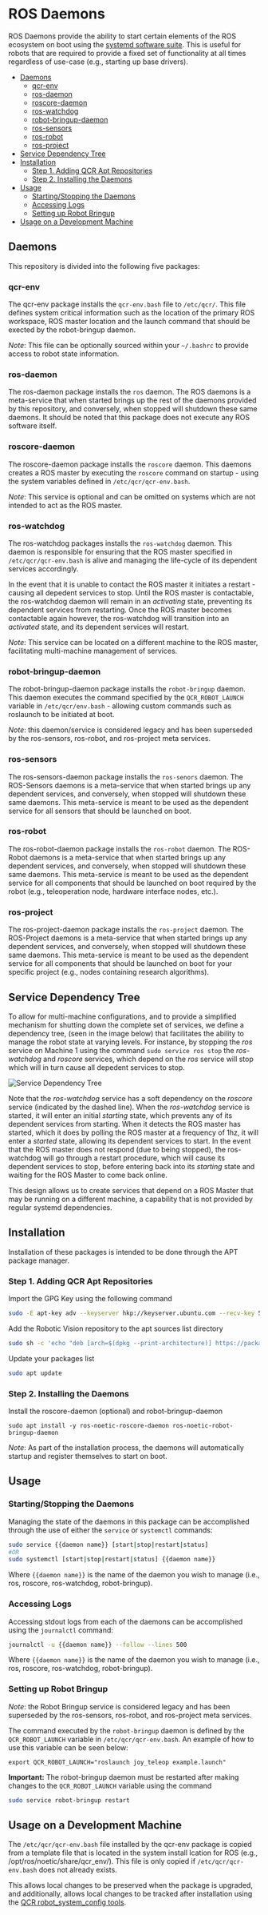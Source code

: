 # ROS Daemons <!-- omit in toc -->

ROS Daemons provide the ability to start certain elements of the ROS ecosystem on boot using the [systemd software suite](https://en.wikipedia.org/wiki/Systemd). This is useful for robots that are required to provide a fixed set of functionality at all times regardless of use-case (e.g., starting up base drivers).

- [Daemons](#daemons)
  - [qcr-env](#qcr-env)
  - [ros-daemon](#ros-daemon)
  - [roscore-daemon](#roscore-daemon)
  - [ros-watchdog](#ros-watchdog)
  - [robot-bringup-daemon](#robot-bringup-daemon)
  - [ros-sensors](#ros-sensor)
  - [ros-robot](#ros-robot)
  - [ros-project](#ros-project)
- [Service Dependency Tree](#service-dependency-tree)
- [Installation](#installation)
  - [Step 1. Adding QCR Apt Repositories](#step-1-adding-qcr-apt-repositories)
  - [Step 2. Installing the Daemons](#step-2-installing-the-daemons)
- [Usage](#usage)
  - [Starting/Stopping the Daemons](#startingstopping-the-daemons)
  - [Accessing Logs](#accessing-logs)
  - [Setting up Robot Bringup](#setting-up-robot-bringup)
- [Usage on a Development Machine](#usage-on-a-development-machine)

## Daemons

This repository is divided into the following five packages:

### qcr-env

The qcr-env package installs the ```qcr-env.bash``` file to ```/etc/qcr/```. This file defines system critical information such as the location of the primary ROS workspace, ROS master location and the launch command that should be exected by the robot-bringup daemon.

*Note*: This file can be optionally sourced within your ```~/.bashrc``` to provide access to robot state information.

### ros-daemon

The ros-daemon package installs the ```ros``` daemon. The ROS daemons is a meta-service that when started brings up the rest of the daemons provided by this repository, and conversely, when stopped will shutdown these same daemons. It should be noted that this package does not execute any ROS software itself.

### roscore-daemon

The roscore-daemon package installs the ```roscore``` daemon. This daemons creates a ROS master by executing the ```roscore``` command on startup - using the system variables defined in ```/etc/qcr/qcr-env.bash```.

*Note*: This service is optional and can be omitted on systems which are not intended to act as the ROS master.

### ros-watchdog

The ros-watchdog packages installs the ```ros-watchdog``` daemon. This daemon is responsible for ensuring that the ROS master specified in ```/etc/qcr/qcr-env.bash``` is alive and managing the life-cycle of its dependent services accordingly. 

In the event that it is unable to contact the ROS master it initiates a restart - causing all depedent services to stop. Until the ROS master is contactable, the ros-watchdog daemon will remain in an *activating* state, preventing its dependent services from restarting. Once the ROS master becomes contactable again however, the ros-watchdog will transition into an *activated* state, and its dependent services will restart.

*Note*: This service can be located on a different machine to the ROS master, facilitating multi-machine management of services.

### robot-bringup-daemon

The robot-bringup-daemon package installs the ```robot-bringup``` daemon. This daemon executes the command specified by the ```QCR_ROBOT_LAUNCH``` variable in ```/etc/qcr/env.bash``` - allowing custom commands such as roslaunch to be initiated at boot.

*Note*: this daemon/service is considered legacy and has been superseded by the ros-sensors, ros-robot, and ros-project meta services.

### ros-sensors

The ros-sensors-daemon package installs the ```ros-senors``` daemon. The ROS-Sensors daemons is a meta-service that when started brings up any dependent services, and conversely, when stopped will shutdown these same daemons. This meta-service is meant to be used as the dependent service for all sensors that should be launched on boot.

### ros-robot

The ros-robot-daemon package installs the ```ros-robot``` daemon. The ROS-Robot daemons is a meta-service that when started brings up any dependent services, and conversely, when stopped will shutdown these same daemons. This meta-service is meant to be used as the dependent service for all components that should be launched on boot required by the robot (e.g., teleoperation node, hardware interface nodes, etc.).

### ros-project

The ros-project-daemon package installs the ```ros-project``` daemon. The ROS-Project daemons is a meta-service that when started brings up any dependent services, and conversely, when stopped will shutdown these same daemons. This meta-service is meant to be used as the dependent service for all components that should be launched on boot for your specific project (e.g., nodes containing research algorithms).

## Service Dependency Tree

To allow for multi-machine configurations, and to provide a simplified mechanism for shutting down the complete set of services, we define a dependency tree, (seen in the image below) that facilitates the ability to manage the robot state at varying levels. For instance, by stopping the *ros* service on Machine 1 using the command ```sudo service ros stop``` the *ros-watchdog* and *roscore* services, which depend on the *ros* service will stop which will in turn cause all depedent services to stop.

![Service Dependency Tree](services.png)

Note that the *ros-watchdog* service has a soft dependency on the *roscore* service (indicated by the dashed line). When the *ros-watchdog* service is started, it will enter an initial *starting* state, which prevents any of its dependent services from starting. When it detects the ROS master has started, which it does by polling the ROS master at a frequency of 1hz, it will enter a *started* state, allowing its dependent services to start. In the event that the ROS master does not respond (due to being stopped), the ros-watchdog will go through a restart procedure, which will cause its dependent services to stop, before entering back into its *starting* state and waiting for the ROS Master to come back online.

This design allows us to create services that depend on a ROS Master that may be running on a different machine, a capability that is not provided by regular systemd dependencies.

## Installation

Installation of these packages is intended to be done through the APT package manager.

### Step 1. Adding QCR Apt Repositories
Import the GPG Key using the following command

```sh
sudo -E apt-key adv --keyserver hkp://keyserver.ubuntu.com --recv-key 5B76C9B0
```

Add the Robotic Vision repository to the apt sources list directory

```sh
sudo sh -c 'echo "deb [arch=$(dpkg --print-architecture)] https://packages.qcr.ai $(lsb_release -sc) main" > /etc/apt/sources.list.d/qcr-latest.list'
```

Update your packages list

```sh
sudo apt update
```

### Step 2. Installing the Daemons

Install the roscore-daemon (optional) and robot-bringup-daemon
```
sudo apt install -y ros-noetic-roscore-daemon ros-noetic-robot-bringup-daemon
```

*Note*: As part of the installation process, the daemons will automatically startup and register themselves to start on boot.

## Usage

### Starting/Stopping the Daemons
Managing the state of the daemons in this package can be accomplished through the use of either the ```service``` or ```systemctl``` commands:

```sh
sudo service {{daemon name}} [start|stop|restart|status]
#OR
sudo systemctl [start|stop|restart|status] {{daemon name}}
```

Where ```{{daemon name}}``` is the name of the daemon you wish to manage (i.e., ros, roscore, ros-watchdog, robot-bringup).

### Accessing Logs
Accessing stdout logs from each of the daemons can be accomplished using the ```journalctl``` command:

```sh
journalctl -u {{daemon name}} --follow --lines 500
```

Where ```{{daemon name}}``` is the name of the daemon you wish to manage (i.e., ros, roscore, ros-watchdog, robot-bringup).

### Setting up Robot Bringup

*Note*: the Robot Bringup service is considered legacy and has been superseded by the ros-sensors, ros-robot, and ros-project meta services.

The command executed by the ```robot-bringup``` daemon is defined by the ```QCR_ROBOT_LAUNCH``` variable in ```/etc/qcr/qcr-env.bash```. An example of how to use this variable can be seen below:

```
export QCR_ROBOT_LAUNCH="roslaunch joy_teleop example.launch"
```

**Important:** The robot-bringup daemon must be restarted after making changes to the ```QCR_ROBOT_LAUNCH``` variable using the command 

```sh
sudo service robot-bringup restart
```

## Usage on a Development Machine
The ```/etc/qcr/qcr-env.bash``` file installed by the qcr-env package is copied from a template file that is located in the system install lcation for ROS (e.g., /opt/ros/noetic/share/qcr_env/). This file is only copied if ```/etc/qcr/qcr-env.bash``` does not already exists.

This allows local changes to be preserved when the package is upgraded, and additionally, allows local changes to be tracked after installation using the [QCR robot_system_config tools](https://github.com/qcr/robot_system_configs).

